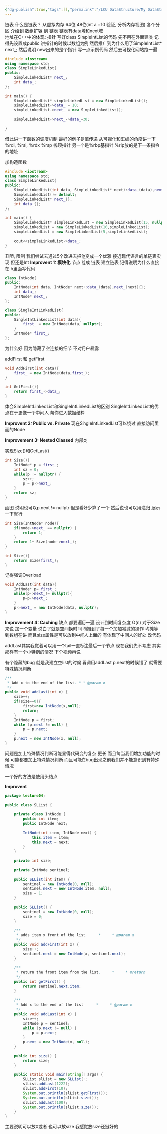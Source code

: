 ```yaml
---
{"dg-publish":true,"tags":[],"permalink":"/LCU DataStructure/My DataStructure/SingleLinkedList/","dgPassFrontmatter":true,"noteIcon":"","created":"2025-07-07T17:57:41.461+08:00","updated":"2025-07-08T00:01:09.788+08:00"}
---
```


链表
什么是链表？
从虚拟内存 64位 48位(int a =10 验证, 分析内存视图) 各个分区 介绍到 数组扩容  到 链表
链表有data域和next域  
地址在C++中的体现: 指针 
写好class SimpleIntList的代码 先不用在外面建类 记得先设置成public
讲指针的时候以数组为例 然后推广到为什么用了SimpleIntList* next_;
然后说明 new出来的是个指针
写一点示例代码  然后去可视化网站跑一遍
```cpp
#include <iostream>  
using namespace std;  
class SimpleLinkedList{  
public:  
    SimpleLinkedList* next_;  
    int data_;  
};  
  
int main() {  
    SimpleLinkedList* simpleLinkedList = new SimpleLinkedList();  
    simpleLinkedList->data_ = 10;  
    simpleLinkedList->next_ = new SimpleLinkedList();  
  
    simpleLinkedList->next_->data_=20;  
  
}
```

借此讲一下函数的调度机制 最好的例子是值传递
从可视化和汇编的角度讲一下
%rdi, %rsi, %rdx  %rsp 栈顶指针   另一个是%rbp基指针  %rip放的是下一条指令的地址

加构造函数
```cpp
#include <iostream>  
using namespace std;  
class SimpleLinkedList{  
public:  
    SimpleLinkedList(int data, SimpleLinkedList* next):data_(data),next_(next){};  
    SimpleLinkedList()= default;  
    SimpleLinkedList* next_{};  
    int data_{};  
};  
  
int main() {  
    SimpleLinkedList* simpleLinkedList = new SimpleLinkedList(15, nullptr);  
    simpleLinkedList = new SimpleLinkedList(10,simpleLinkedList);  
    simpleLinkedList = new SimpleLinkedList(5,simpleLinkedList);  
  
    cout<<simpleLinkedList->data_;  
}
```

丑陋, 限制
我们尝试去通过5个改进去把他变成一个优雅 接近现代语言的单链表实现 但还是Int
**Improvent 1: 模块化**
节点 组成 链表
建立链表 记得说明为什么直接在.h里面写代码
```cpp
class IntNode{  
public:  
    IntNode(int data, IntNode* next):data_(data),next_(next){};  
    int data_;  
    IntNode* next_;  
};
```

```cpp
class SingleIntLinkedList{  
public:  
    SingleIntLinkedList(int data){  
        first_ = new IntNode(data, nullptr);  
    }  
    IntNode* first_;  
};
```

为什么好
因为隐藏了空连接的细节 不对用户暴露

addFirst 和 getFirst
```cpp
void AddFirst(int data){  
    first_ = new IntNode(data,first_);  
}  
  
int GetFirst(){  
    return first_->data_;  
}
```

体会SimpleIntLinkedList和SingleIntLinkedList的区别
SingleIntLinkedList的优点在于更像一个中间人 帮你进入数据结构

**Improvent 2: Public vs. Private**
现在SingleIntLinkedList可以绕过 直接访问里面的Node

**Improvement 3: Nested Classed**
内部类

实现Size()和GetLast()
```cpp
int Size(){  
    IntNode* p = first_;  
    int sz = 0;  
    while(p != nullptr) {  
        sz++;  
        p = p->next_;  
    }  
    return sz;  
}
```
 画图
 说明也可以p.next != nullptr 但是看好少算了一个
 然后说也可以用递归 展示一下就行
```cpp
int Size(IntNode* node){  
    if(node->next_ == nullptr) {  
        return 1;  
    }  
    return 1+ Size(node->next_);  
}  
  
int Size(){  
    return Size(first_);  
}
```
记得强调Overload

```cpp
void AddLast(int data){  
    IntNode* p= first_;  
    while(p->next_!= nullptr){  
        p=p->next_;  
    }  
    p->next_ = new IntNode(data, nullptr);  
}
```

**Improvement 4: Caching**
缺点 都要遍历一遍
设计到时间复杂度 O(n)
对于Size来说 加一个变量
说白了就是空间换时间 均摊到了每一个加加减减的操作 均摊等到数组在讲
而且size属性是可以放到中间人上面的 有体现了中间人的好处
改代码

addLast其实我觉着可以用一个tail一直标注最后一个节点 现在我们先不考虑 其实那样有一个小特例的情况 下个视频再说

有个隐藏的bug
就是我建立空list的时候 再调用addLast
p.next的时候错了
就需要特殊情况判断
```java
/**  
 * Add x to the end of the list. * * @param x  
 */  
public void addLast(int x) {  
    size++;  
    if(size==0){  
        first=new IntNode(x,null);  
        return;  
    }  
    IntNode p = first;  
    while (p.next != null) {  
        p = p.next;  
    }  
    p.next = new IntNode(x, null);  
}
```

问题是加上特殊情况判断可能显得代码变的复杂 更长
而且每当我们增加功能的时候 可能都要加上特殊情况判断  而且可能在bug出现之前我们并不能意识到有特殊情况

一个好的方法是使用头结点

**Improvent**
```java
package lecture04;  
  
public class SLList {  
  
    private class IntNode {  
        public int item;  
        public IntNode next;  
  
        IntNode(int item, IntNode next) {  
            this.item = item;  
            this.next = next;  
        }  
    }  
  
    private int size;  
  
    private IntNode sentinel;  
  
    public SLList(int item) {  
        sentinel = new IntNode(0, null);  
        sentinel.next = new IntNode(item, null);  
        size = 1;  
    }  
  
    public SLList() {  
        sentinel = new IntNode(0, null);  
        size = 0;  
    }  
  
    /**  
     * adds item x front of the list.     *     * @param x  
     */  
    public void addFirst(int x) {  
        size++;  
        sentinel.next = new IntNode(x, sentinel.next);  
    }  
  
    /**  
     * return the front item from the list.     *     * @return  
     */  
    public int getFirst() {  
        return sentinel.next.item;  
    }  
  
    /**  
     * Add x to the end of the list.     *     * @param x  
     */  
    public void addLast(int x) {  
        size++;  
        IntNode p = sentinel;  
        while (p.next != null) {  
            p = p.next;  
        }  
        p.next = new IntNode(x, null);  
    }  
  
    public int size() {  
        return size;  
    }  
  
    public static void main(String[] args) {  
        SLList slList = new SLList();  
        slList.addLast(1222);  
        slList.addFirst(10);  
        System.out.println(slList.getFirst());  
        System.out.println(slList.size());  
        slList.addLast(100);  
        System.out.println(slList.size());  
    }  
}
```

主要说明可以放0或者 也可以放size 我感觉放size还挺好的